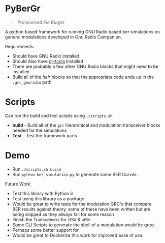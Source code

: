 # PyBerGr

> Pronounced *Pie Burger*

A python based framework for running GNU Radio based ber simulations on general modulations developed in Gnu Radio Companion.

Requirements:

- Should have GNU Radio Installed
- Should Also have [gr-tcola](https://github.com/mistic-lab/gr-tcola) Installed
- There are probably a few other GNU Radio blocks that might need to be installed
- Build all of the *heir* blocks so that the appropriate code ends up in the `.grc_gnuradio` path

# Scripts

Can run the build and test scripts using `./scripts.sh`

- **build** - Build all of the `grc` hierarchical and modulation transceiver blocks needed for the simulations
- **Test**  - Test the framework parts

# Demo

- Run `./scripts.sh build`
- Run `python ber_simulation.py` to generate some BER Curves

Future Work:

- Test this library with Python 3
- Test using this library as a package
- Would be great to write tests for the modulation GRC's that compare BER results against theory, some of these have been written but are being skipped as they always fail for some reason
- Finish the Transceivers for `2FSK` & `4FSK`
- Some CLI Scripts to generate the shell of a modulation would be great
- Perhaps some better support for 
- Would be great to Dockerize this work for improved ease of use.
